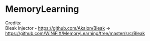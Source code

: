 # MemoryLearning
Credits:<br>
Bleak Injector - https://github.com/Akaion/Bleak -> https://github.com/WiNiFiX/MemoryLearning/tree/master/src/Bleak<br>
